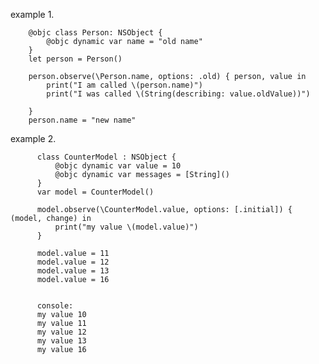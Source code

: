 

example 1.

        @objc class Person: NSObject {
            @objc dynamic var name = "old name"
        }
        let person = Person()

        person.observe(\Person.name, options: .old) { person, value in
            print("I am called \(person.name)")
            print("I was called \(String(describing: value.oldValue))")

        }
        person.name = "new name"
      
      
      
      
example 2.


          class CounterModel : NSObject {
              @objc dynamic var value = 10
              @objc dynamic var messages = [String]()
          }
          var model = CounterModel()

          model.observe(\CounterModel.value, options: [.initial]) { (model, change) in
              print("my value \(model.value)")
          }

          model.value = 11
          model.value = 12
          model.value = 13
          model.value = 16
          
          
          console:
          my value 10
          my value 11
          my value 12
          my value 13
          my value 16
